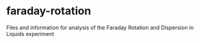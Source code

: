 # faraday-rotation
Files and information for analysis of the Faraday Rotation and Dispersion in Liquids experiment
